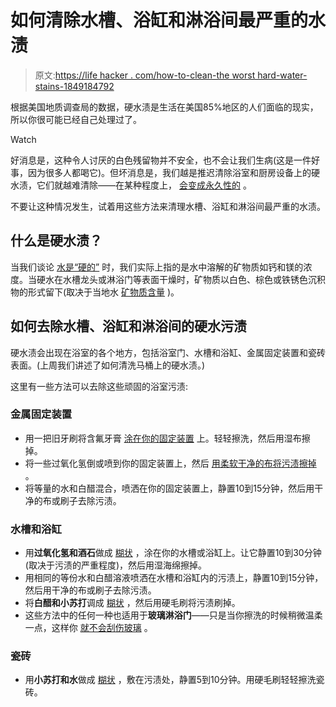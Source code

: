 # 如何清除水槽、浴缸和淋浴间最严重的水渍

> 原文:[https://life hacker . com/how-to-clean-the worst hard-water-stains-1849184792](https://lifehacker.com/how-to-clean-the-worst-hard-water-stains-from-your-sink-1849184792)

根据美国地质调查局的数据，硬水渍是生活在美国85%地区的人们面临的现实，所以你很可能已经自己处理过了。

Watch

好消息是，这种令人讨厌的白色残留物并不安全，也不会让我们生病(这是一件好事，因为很多人都喝它)。但坏消息是，我们越是推迟清除浴室和厨房设备上的硬水渍，它们就越难清除——在某种程度上， [会变成永久性的](https://www.goodhousekeeping.com/home/cleaning/a34905420/how-to-remove-hard-water-stains/) 。

不要让这种情况发生，试着用这些方法来清理水槽、浴缸和淋浴间最严重的水渍。

## **什么是硬水渍？**

当我们谈论 [水是“硬的”](https://lifehacker.com/the-difference-between-hard-water-and-soft-water-and-w-1848122651) 时，我们实际上指的是水中溶解的矿物质如钙和镁的浓度。当硬水在水槽龙头或淋浴门等表面干燥时，矿物质以白色、棕色或铁锈色沉积物的形式留下(取决于当地水 [矿物质含量](https://www.goodhousekeeping.com/home/cleaning/a34905420/how-to-remove-hard-water-stains/) )。

## 如何去除水槽、浴缸和淋浴间的硬水污渍

硬水渍会出现在浴室的各个地方，包括浴室门、水槽和浴缸、金属固定装置和瓷砖表面。(上周我们讲述了如何清洗马桶上的硬水渍。)

这里有一些方法可以去除这些顽固的浴室污渍:

### 金属固定装置

*   用一把旧牙刷将含氟牙膏 [涂在你的固定装置](https://www.bobhoeglerplumbing.com/blog/2020/01/31/5-methods-for-removing-hard-water-stains/#:~:text=Vinegar%20is%20a%20safe%2C%20all,in%20the%20chalky%2C%20white%20stain.) 上。轻轻擦洗，然后用湿布擦掉。
*   将一些过氧化氢倒或喷到你的固定装置上，然后 [用柔软干净的布将污渍擦掉](https://www.bobhoeglerplumbing.com/blog/2020/01/31/5-methods-for-removing-hard-water-stains/#:~:text=Vinegar%20is%20a%20safe%2C%20all,in%20the%20chalky%2C%20white%20stain.) 。
*   将等量的水和白醋混合，喷洒在你的固定装置上，静置10到15分钟，然后用干净的布或刷子去除污渍。

### 水槽和浴缸

*   用**过氧化氢和酒石**做成 [糊状](https://www.bobhoeglerplumbing.com/blog/2020/01/31/5-methods-for-removing-hard-water-stains/#:~:text=Vinegar%20is%20a%20safe%2C%20all,in%20the%20chalky%2C%20white%20stain.) ，涂在你的水槽或浴缸上。让它静置10到30分钟(取决于污渍的严重程度)，然后用湿海绵擦掉。
*   用相同的等份水和白醋溶液喷洒在水槽和浴缸内的污渍上，静置10到15分钟，然后用干净的布或刷子去除污渍。
*   将**白醋和小苏打**调成 [糊状](https://www.homemadesimple.com/bathroom/how-to-remove-prevent-hard-water-stains/) ，然后用硬毛刷将污渍刷掉。
*   这些方法中的任何一种也适用于**玻璃淋浴门**——只是当你擦洗的时候稍微温柔一点，这样你 [就不会刮伤玻璃](https://www.homemadesimple.com/bathroom/how-to-remove-prevent-hard-water-stains/) 。

### 瓷砖

*   用**小苏打和水**做成 [糊状](https://www.bobhoeglerplumbing.com/blog/2020/01/31/5-methods-for-removing-hard-water-stains/#:~:text=Vinegar%20is%20a%20safe%2C%20all,in%20the%20chalky%2C%20white%20stain.) ，敷在污渍处，静置5到10分钟。用硬毛刷轻轻擦洗瓷砖。